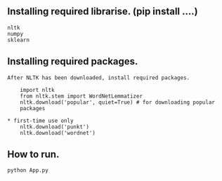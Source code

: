 

## Installing required librarise. (pip install ....)
    nltk
    numpy
    sklearn

## Installing required packages.
    After NLTK has been downloaded, install required packages.

        import nltk
        from nltk.stem import WordNetLemmatizer
        nltk.download('popular', quiet=True) # for downloading popular      
        packages

    * first-time use only
        nltk.download('punkt') 
        nltk.download('wordnet')

## How to run.
    python App.py
